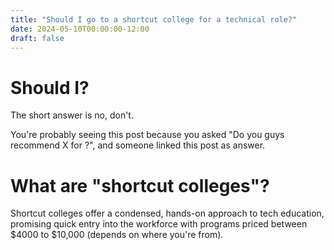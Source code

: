 ```yaml
---
title: "Should I go to a shortcut college for a technical role?"
date: 2024-05-10T00:00:00-12:00
draft: false
---
```


# Should I?
The short answer is no, don't.

You're probably seeing this post because you asked "Do you guys recommend X for <insert high-tech role name>?", and someone linked this post as answer.

# What are "shortcut colleges"?
Shortcut colleges offer a condensed, hands-on approach to tech education, promising quick entry into the workforce with programs priced between $4000 to $10,000 (depends on where you're from).
